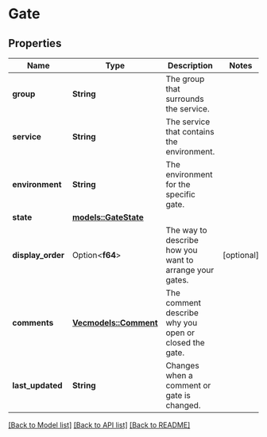 # Gate

## Properties

Name | Type | Description | Notes
------------ | ------------- | ------------- | -------------
**group** | **String** | The group that surrounds the service. | 
**service** | **String** | The service that contains the environment. | 
**environment** | **String** | The environment for the specific gate. | 
**state** | [**models::GateState**](GateState.md) |  | 
**display_order** | Option<**f64**> | The way to describe how you want to arrange your gates. | [optional]
**comments** | [**Vec<models::Comment>**](Comment.md) | The comment describe why you open or closed the gate. | 
**last_updated** | **String** | Changes when a comment or gate is changed. | 

[[Back to Model list]](../README.md#documentation-for-models) [[Back to API list]](../README.md#documentation-for-api-endpoints) [[Back to README]](../README.md)


